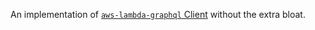An implementation of [`aws-lambda-graphql` Client](https://github.com/michalkvasnicak/aws-lambda-graphql/tree/master/packages/aws-lambda-graphql/src/client) without the extra bloat.